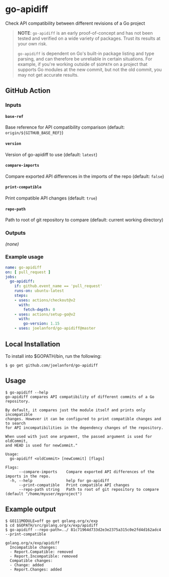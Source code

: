 # go-apidiff
Check API compatibility between different revisions of a Go project

> **NOTE**: `go-apidiff` is an early proof-of-concept and has not been tested and
> verified on a wide variety of packages. Trust its results at your own risk.
>
> `go-apidiff` is dependent on Go's built-in package listing and type parsing,
> and can therefore be unreliable in certain situations. For example, if you're
> working outside of `$GOPATH` on a project that supports Go modules at the new
> commit, but not the old commit, you may not get accurate results.

## GitHub Action

### Inputs

#### `base-ref`

Base reference for API compatibility comparison (default: `origin/${GITHUB_BASE_REF}`)

#### `version`

Version of go-apidiff to use (default: `latest`)

#### `compare-imports`

Compare exported API differences in the imports of the repo (default: `false`)

#### `print-compatible`

Print compatible API changes (default: `true`)

#### `repo-path`

Path to root of git repository to compare (default: current working directory)

### Outputs

_(none)_

### Example usage

```yaml
name: go-apidiff
on: [ pull_request ]
jobs:
  go-apidiff:
    if: github.event_name == 'pull_request'
    runs-on: ubuntu-latest
    steps:
    - uses: actions/checkout@v2
      with:
        fetch-depth: 0
    - uses: actions/setup-go@v2
      with:
        go-version: 1.15
    - uses: joelanford/go-apidiff@master
```


## Local Installation

To install into $GOPATH/bin, run the following:
```console
$ go get github.com/joelanford/go-apidiff
```

## Usage
```console
$ go-apidiff --help
go-apidiff compares API compatibility of different commits of a Go repository.

By default, it compares just the module itself and prints only incompatible
changes. However it can be configured to print compatible changes and to search
for API incompatibilities in the dependency changes of the repository.

When used with just one argument, the passed argument is used for oldCommit,
and HEAD is used for newCommit."

Usage:
  go-apidiff <oldCommit> [newCommit] [flags]

Flags:
      --compare-imports    Compare exported API differences of the imports in the repo.
  -h, --help               help for go-apidiff
      --print-compatible   Print compatible API changes
      --repo-path string   Path to root of git repository to compare (default "/home/myuser/myproject")
```

## Example output
```console
$ GO111MODULE=off go get golang.org/x/exp
$ cd $GOPATH/src/golang.org/x/exp/apidiff
$ go-apidiff --repo-path=../ 81c71964d733d2e3e2375a315c0e2fd4d162adc4 --print-compatible

golang.org/x/exp/apidiff
  Incompatible changes:
  - Report.Compatible: removed
  - Report.Incompatible: removed
  Compatible changes:
  - Change: added
  - Report.Changes: added
```
